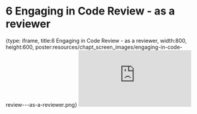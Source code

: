 # 6 Engaging in Code Review - as a reviewer
 
{type: iframe, title:6 Engaging in Code Review - as a reviewer, width:800, height:600, poster:resources/chapt_screen_images/engaging-in-code-review---as-a-reviewer.png}
![](https://jhudatascience.org/Adv_Reproducibility_in_Cancer_Informatics/no_toc/engaging-in-code-review---as-a-reviewer.html)
 

 
